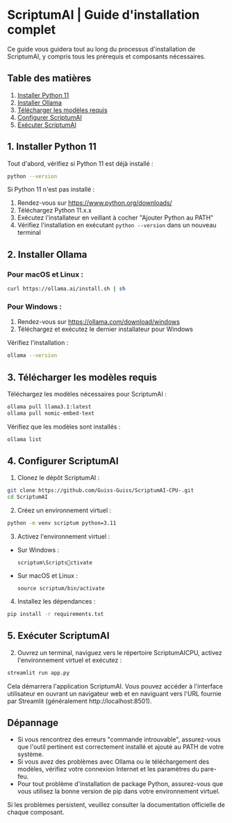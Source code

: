 
# ScriptumAI | Guide d'installation complet

Ce guide vous guidera tout au long du processus d'installation de ScriptumAI, y compris tous les prérequis et composants nécessaires.

## Table des matières
1. [Installer Python 11](#1-installer-python-11)
2. [Installer Ollama](#2-installer-ollama)
4. [Télécharger les modèles requis](#4-télécharger-les-modèles-requis)
5. [Configurer ScriptumAI](#5-configurer-scriptum-ai)
6. [Exécuter ScriptumAI](#6-exécuter-scriptum-ai)

## 1. Installer Python 11

Tout d'abord, vérifiez si Python 11 est déjà installé :

```bash
python --version
```

Si Python 11 n'est pas installé :

1. Rendez-vous sur https://www.python.org/downloads/
2. Téléchargez Python 11.x.x
3. Exécutez l'installateur en veillant à cocher "Ajouter Python au PATH"
4. Vérifiez l'installation en exécutant `python --version` dans un nouveau terminal

## 2. Installer Ollama

### Pour macOS et Linux :

```bash
curl https://ollama.ai/install.sh | sh
```

### Pour Windows :

1. Rendez-vous sur https://ollama.com/download/windows
2. Téléchargez et exécutez le dernier installateur pour Windows

Vérifiez l'installation :

```bash
ollama --version
```

## 3. Télécharger les modèles requis

Téléchargez les modèles nécessaires pour ScriptumAI :

```bash
ollama pull llama3.1:latest
ollama pull nomic-embed-text
```

Vérifiez que les modèles sont installés :

```bash
ollama list
```

## 4. Configurer ScriptumAI

1. Clonez le dépôt ScriptumAI :

```bash
git clone https://github.com/Guiss-Guiss/ScriptumAI-CPU-.git
cd ScriptumAI
```

2. Créez un environnement virtuel :

```bash
python -m venv scriptum python=3.11
```

3. Activez l'environnement virtuel :

- Sur Windows :
  ```
  scriptum\Scriptsctivate
  ```
- Sur macOS et Linux :
  ```
  source scriptum/bin/activate
  ```

4. Installez les dépendances :

```bash
pip install -r requirements.txt
```

## 5. Exécuter ScriptumAI

2. Ouvrez un terminal, naviguez vers le répertoire ScriptumAICPU, activez l'environnement virtuel et exécutez :

```bash
streamlit run app.py
```

Cela démarrera l'application ScriptumAI. Vous pouvez accéder à l'interface utilisateur en ouvrant un navigateur web et en naviguant vers l'URL fournie par Streamlit (généralement http://localhost:8501).

## Dépannage

- Si vous rencontrez des erreurs "commande introuvable", assurez-vous que l'outil pertinent est correctement installé et ajouté au PATH de votre système.
- Si vous avez des problèmes avec Ollama ou le téléchargement des modèles, vérifiez votre connexion Internet et les paramètres du pare-feu.
- Pour tout problème d'installation de package Python, assurez-vous que vous utilisez la bonne version de pip dans votre environnement virtuel.

Si les problèmes persistent, veuillez consulter la documentation officielle de chaque composant.
